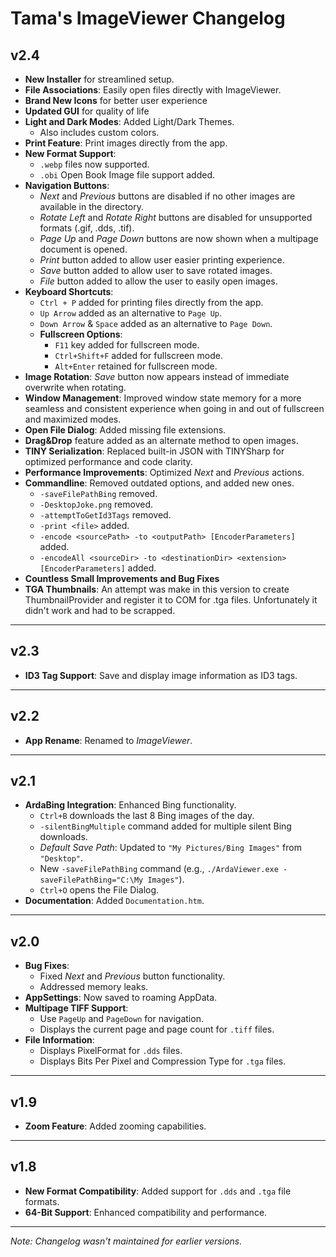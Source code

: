 # Tama's ImageViewer Changelog

## v2.4

- **New Installer** for streamlined setup.
- **File Associations**: Easily open files directly with ImageViewer.
- **Brand New Icons** for better user experience
- **Updated GUI** for quality of life
- **Light and Dark Modes**: Added Light/Dark Themes.
  - Also includes custom colors.
- **Print Feature**: Print images directly from the app.
- **New Format Support**:
  - `.webp` files now supported.
  - `.obi` Open Book Image file support added.
- **Navigation Buttons**:
  - *Next* and *Previous* buttons are disabled if no other images are available in the directory.
  - *Rotate Left* and *Rotate Right* buttons are disabled for unsupported formats (.gif, .dds, .tif).
  - *Page Up* and *Page Down* buttons are now shown when a multipage document is opened.
  - *Print* button added to allow user easier printing experience.
  - *Save* button added to allow user to save rotated images.
  - *File* button added to allow the user to easily open images.
- **Keyboard Shortcuts**:
  - `Ctrl + P` added for printing files directly from the app.
  - `Up Arrow` added as an alternative to `Page Up`.
  - `Down Arrow` & `Space` added as an alternative to `Page Down`.
  - **Fullscreen Options**:
    - `F11` key added for fullscreen mode.
    - `Ctrl+Shift+F` added for fullscreen mode.
    - `Alt+Enter` retained for fullscreen mode.
- **Image Rotation**: *Save* button now appears instead of immediate overwrite when rotating.
- **Window Management**: Improved window state memory for a more seamless and consistent experience when going in and out of fullscreen and maximized modes.
- **Open File Dialog**: Added missing file extensions.
- **Drag&Drop** feature added as an alternate method to open images.
- **TINY Serialization**: Replaced built-in JSON with TINYSharp for optimized performance and code clarity.
- **Performance Improvements**: Optimized *Next* and *Previous* actions.
- **Commandline**: Removed outdated options, and added new ones.
	- `-saveFilePathBing` removed.
	- `-DesktopJoke.png` removed.
	- `-attemptToGetId3Tags` removed.
	- `-print <file>` added.
	- `-encode <sourcePath> -to <outputPath> [EncoderParameters]` added.
	- `-encodeAll <sourceDir> -to <destinationDir> <extension> [EncoderParameters]` added.
- **Countless Small Improvements and Bug Fixes**
- **TGA Thumbnails**: An attempt was make in this version to create ThumbnailProvider and register it to COM for .tga files. Unfortunately it didn't work and had to be scrapped.

---

## v2.3

- **ID3 Tag Support**: Save and display image information as ID3 tags.

---

## v2.2

- **App Rename**: Renamed to *ImageViewer*.

---

## v2.1

- **ArdaBing Integration**: Enhanced Bing functionality.
  - `Ctrl+B` downloads the last 8 Bing images of the day.
  - `-silentBingMultiple` command added for multiple silent Bing downloads.
  - *Default Save Path*: Updated to `"My Pictures/Bing Images"` from `"Desktop"`.
  - New `-saveFilePathBing` command (e.g., `./ArdaViewer.exe -saveFilePathBing="C:\My Images"`).
  - `Ctrl+O` opens the File Dialog.
- **Documentation**: Added `Documentation.htm`.

---

## v2.0

- **Bug Fixes**:
  - Fixed *Next* and *Previous* button functionality.
  - Addressed memory leaks.
- **AppSettings**: Now saved to roaming AppData.
- **Multipage TIFF Support**:
  - Use `PageUp` and `PageDown` for navigation.
  - Displays the current page and page count for `.tiff` files.
- **File Information**:
  - Displays PixelFormat for `.dds` files.
  - Displays Bits Per Pixel and Compression Type for `.tga` files.

---

## v1.9

- **Zoom Feature**: Added zooming capabilities.

---

## v1.8

- **New Format Compatibility**: Added support for `.dds` and `.tga` file formats.
- **64-Bit Support**: Enhanced compatibility and performance.

---

*Note: Changelog wasn't maintained for earlier versions.*
